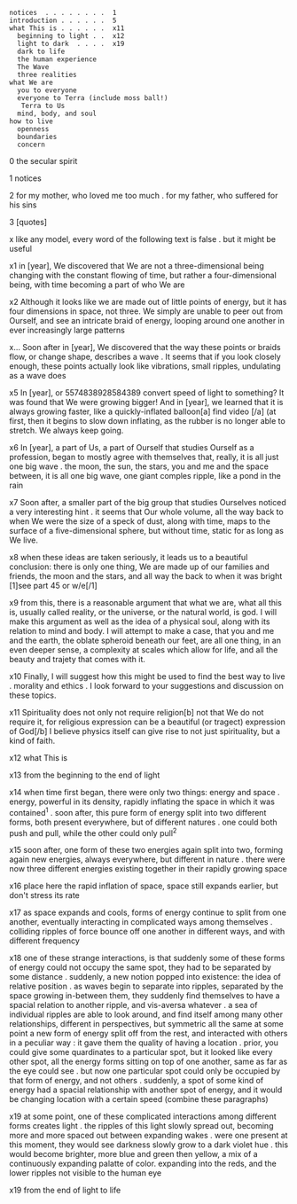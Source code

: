 ```the secular spirit . . .  0
notices  . . . . . . . .  1
introduction . . . . . .  5
what This is . . . . . .  x11
  beginning to light . .  x12
  light to dark  . . . .  x19
  dark to life
  the human experience
  The Wave
  three realities
what We are
  you to everyone
  everyone to Terra (include moss ball!)
   Terra to Us
  mind, body, and soul
how to live
  openness
  boundaries
  concern
```
0 the secular spirit

1 notices

2 for my mother, who loved me too much . for my father, who suffered for his sins

3 [quotes]

x like any model, every word of the following text is false . but it might be useful

x1 in [year], We discovered that We are not a three-dimensional being changing with the constant flowing of time, but rather a four-dimensional being, with time becoming a part of who We are

x2 Although it looks like we are made out of little points of energy, but it has four dimensions in space, not three. We simply are unable to peer out from Ourself, and see an intricate braid of energy, looping around one another in ever increasingly large patterns

x... Soon after in [year], We discovered that the way these points or braids flow, or change shape, describes a wave . It seems that if you look closely enough, these points actually look like vibrations, small ripples, undulating as a wave does

x5 In [year], or 5574838928584389 convert speed of light to something? It was found that We were growing bigger! And in [year], we learned that it is always growing faster, like a quickly-inflated balloon[a] find video [/a] (at first, then it begins to slow down inflating, as the rubber is no longer able to stretch. We always keep going.

x6 In [year], a part of Us, a part of Ourself that studies Ourself as a profession, began to mostly agree with themselves that, really, it is all just one big wave . the moon,  the sun, the stars, you and me and the space between, it is all one big wave, one giant comples ripple, like a pond in the rain

x7  Soon after, a smaller part of the big group that studies Ourselves noticed a very interesting hint . it seems that Our whole volume, all the way back to when We were the size of a speck of dust, along with time, maps to the surface of a five-dimensional sphere, but without time, static for as long as We live.

x8 when these ideas are taken seriously, it leads us to a beautiful conclusion: there is only one thing, We are made up of our families and friends, the moon and the stars, and all way the back to when it was bright [1]see part 45 or w/e[/1] 

x9 from this, there is a reasonable argument that what we are, what all this is, usually called reality, or the universe, or the natural world, is god. I will make this argument as well as the idea of a physical soul, along with its relation to mind and body. I will attempt to make a case, that you and me and the earth, the oblate spheroid beneath our feet, are all one thing, in an even deeper sense, a complexity at scales which allow for life, and all the beauty and trajety that comes with it.

x10 Finally, I will suggest how this might be used to find the best way to live . morality and ethics . I look forward to your suggestions and discussion on these topics.

x11 Spirituality does not only not require religion[b] not that We do not require it, for religious expression can be a beautiful (or tragect) expression of God[/b] I believe physics itself can give rise to not just spirituality, but a kind of faith.

x12 what This is

x13 from the beginning to the end of light

x14 when time first began, there were only two things: energy and space . energy, powerful in its density, rapidly inflating the space in which it was contained<sup>1</sup> . soon after, this pure form of energy split into two different forms, both present everywhere, but of different natures . one could both push and pull, while the other could only pull<sup>2</sup>

x15 soon after, one form of these two energies again split into two, forming again new energies, always everywhere, but different in nature . there were now three different energies existing together in their rapidly growing space

x16 place here the rapid inflation of space, space still expands earlier, but don't stress its rate

x17 as space expands and cools, forms of energy continue to split from one another, eventually interacting in complicated ways among themselves . colliding ripples of force bounce off one another in different ways, and with different frequency

x18 one of these strange interactions, is that suddenly some of these forms of energy could not occupy the same spot, they had to be separated by some distance . suddenly, a new notion popped into existence: the idea of relative position . as waves begin to separate into ripples, separated by the space growing in-between them, they suddenly find themselves to have a spacial relation to another ripple, and vis-aversa whatever . a sea of individual ripples are able to look around, and find itself among many other relationships, different in perspectives, but symmetric all the same
at some point a new form of energy split off from the rest, and interacted with others in a peculiar way : it gave them the quality of having a location . prior, you could give some quardinates to a particular spot, but it looked like every other spot, all the energy forms sitting on top of one another, same as far as the eye could see . but now one particular spot could only be occupied by that form of energy, and not others . suddenly, a spot of some kind of energy had a spacial relationship with another spot of energy, and it would be changing location with a certain speed (combine these paragraphs)

x19 at some point, one of these complicated interactions among different forms creates light . the ripples of this light slowly spread out, becoming more and more spaced out between expanding wakes . were one present at this moment, they would see darkness slowly grow to a dark violet hue . this would become brighter, more blue and green then yellow, a mix of a continuously expanding palatte of color. expanding into the reds, and the lower ripples not visible to the human eye

x19 from the end of light to life
